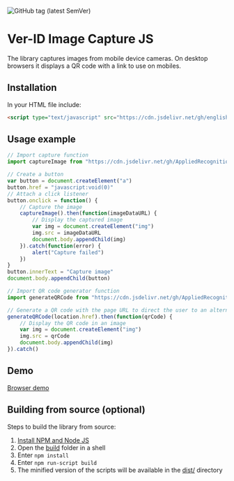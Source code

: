![GitHub tag (latest SemVer)](https://img.shields.io/github/v/tag/AppliedRecognition/Ver-ID-Image-Capture-JS?label=Latest%20release&sort=semver)

# Ver-ID Image Capture JS

The library captures images from mobile device cameras. On desktop browsers it displays a QR code with a link to use on mobiles.

## Installation

In your HTML file include:

```html
<script type="text/javascript" src="https://cdn.jsdelivr.net/gh/englishextra/qrjs2@0.1.7/js/qrjs2.min.js"></script>
```

## Usage example

```javascript
// Import capture function
import captureImage from "https://cdn.jsdelivr.net/gh/AppliedRecognition/Ver-ID-Image-Capture-JS@3.0.0/dist/imageCapture.min.js"

// Create a button
var button = document.createElement("a")
button.href = "javascript:void(0)"
// Attach a click listener
button.onclick = function() {
    // Capture the image
    captureImage().then(function(imageDataURL) {
        // Display the captured image
        var img = document.createElement("img")
        img.src = imageDataURL
        document.body.appendChild(img)
    }).catch(function(error) {
        alert("Capture failed")
    })
}
button.innerText = "Capture image"
document.body.appendChild(button)

// Import QR code generator function
import generateQRCode from "https://cdn.jsdelivr.net/gh/AppliedRecognition/Ver-ID-Image-Capture-JS@3.0.0/dist/qrCodeGenerator.min.js"

// Generate a QR code with the page URL to direct the user to an alternative device
generateQRCode(location.href).then(function(qrCode) {
    // Display the QR code in an image
    var img = document.createElement("img")
    img.src = qrCode
    document.body.appendChild(img)
}).catch()
```

## Demo
[Browser demo](https://appliedrecognition.github.io/Ver-ID-Image-Capture-JS/sample.html)

## Building from source (optional)

Steps to build the library from source:

1. [Install NPM and Node JS](https://www.npmjs.com/get-npm)
2. Open the [build](./build) folder in a shell
3. Enter `npm install`
4. Enter `npm run-script build`
5. The minified version of the scripts will be available in the [dist/](./dist/) directory